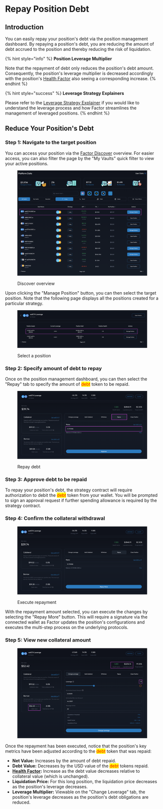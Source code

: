 # Repay Position Debt

## Introduction

You can easily repay your position's debt via the position management dashboard. By repaying a position's debt, you are reducing the amount of debt accrued to the position and thereby reducing the risk of liquidation.

{% hint style="info" %}
**Position Leverage Multiplier**

Note that the repayment of debt only reduces the position's debt amount. Consequently, the position's leverage multiplier is decreased accordingly with the position's [Health Factor](../../../getting-started/glossary.md#health-factor) also seeing a corresponding increase.
{% endhint %}

{% hint style="success" %}
**Leverage Strategy Explainers**

Please refer to the [Leverage Strategy Explainer](../../../getting-started/strategy-explainers/leverage.md) if you would like to understand the leverage process and how Factor streamlines the management of leveraged positions.
{% endhint %}

## Reduce Your Position's Debt

### Step 1: Navigate to the target position

You can access your position via the [Factor Discover](https://app.factor.fi/discover) overview. For easier access, you can also filter the page by the "My Vaults" quick filter to view your active positions.

<figure><img src="../../../.gitbook/assets/Discover_Leverage_ViewExisting.png" alt=""><figcaption><p>Discover overview</p></figcaption></figure>

Upon clicking the "Manage Position" button, you can then select the target position. Note that the following page displays all the positions created for a particular strategy.

<figure><img src="../../../.gitbook/assets/Discover_Leverage_RepaySelect.png" alt=""><figcaption><p>Select a position</p></figcaption></figure>

### Step 2: Specify amount of debt to repay

Once on the position management dashboard, you can then select the "Repay" tab to specify the amount of <mark style="color:red;">debt</mark> token to be repaid.

<figure><img src="../../../.gitbook/assets/Discover_Leverage_RepayApprove.png" alt=""><figcaption><p>Repay debt</p></figcaption></figure>

### Step 3: Approve debt to be repaid

To repay your position's debt, the strategy contract will require authorization to debit the <mark style="color:red;">debt</mark> token from your wallet. You will be prompted to sign an approval request if further spending allowance is required by the strategy contract.

### Step 4: Confirm the collateral withdrawal

<figure><img src="../../../.gitbook/assets/Discover_Leverage_Repay.png" alt=""><figcaption><p>Execute repayment</p></figcaption></figure>

With the repayment amount selected, you can execute the changes by selecting the "Repay More" button. This will require a signature via the connected wallet as Factor updates the position's configurations and executes the multi-step process on the underlying protocols.

### Step 5: View new collateral amount

<figure><img src="../../../.gitbook/assets/Discover_Leverage_RepaySuccess.png" alt=""><figcaption></figcaption></figure>

Once the repayment has been executed, notice that the position's key metrics have been adjusted according to the <mark style="color:red;">debt</mark> token that was repaid:

* **Net Value:** Increases by the amount of debt repaid.
* **Debt Value:** Decreases by the USD value of the <mark style="color:red;">debt</mark> tokens repaid.
* [**Health Factor**](../../../getting-started/glossary.md#health-factor)**:** Increase as the debt value decreases relative to collateral value (which is unchanged).
* **Liquidation Price:** For this long position, the liquidation price decreases as the position's leverage decreases.
* **Leverage Multiplier:** Viewable on the "Change Leverage" tab, the position's leverage decreases as the position's debt obligations are reduced.
